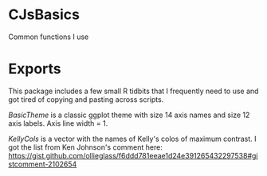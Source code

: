 # CJsBasics
Common functions I use

# Exports
This package includes a few small R tidbits that I frequently need to use and got tired of copying and pasting across scripts.

*BasicTheme* is a classic ggplot theme with size 14 axis names and size 12 axis labels. Axis line width = 1.

*KellyCols* is a vector with the names of Kelly's colos of maximum contrast. I got the list from Ken Johnson's comment here: https://gist.github.com/ollieglass/f6ddd781eeae1d24e391265432297538#gistcomment-2102654 
